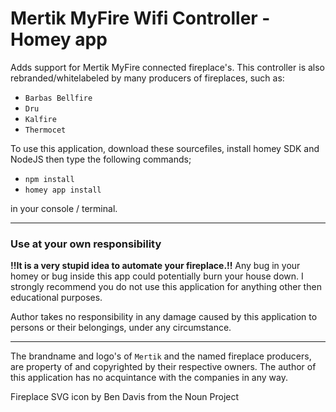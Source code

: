 # Mertik MyFire Wifi Controller - Homey app

Adds support for Mertik MyFire connected fireplace's. 
This controller is also rebranded/whitelabeled by many producers of 
fireplaces, such as:
- `Barbas Bellfire`
- `Dru`
- `Kalfire`
- `Thermocet`

To use this application, download these sourcefiles, install homey SDK and NodeJS then type the following commands;

- `npm install`
- `homey app install` 

in your console / terminal.

---
### Use at your own responsibility

**!!It is a very stupid idea to automate your fireplace.!!**
Any bug in your homey or bug inside this app could potentially burn your house down.
I strongly recommend you do not use this application for anything other then educational purposes.

Author takes no responsibility in any damage caused by this application to persons or their belongings, under any circumstance.

---
The brandname and logo's of `Mertik` and the named fireplace producers, are property of and copyrighted by their respective owners.
The author of this application has no acquintance with the companies in any way. 

Fireplace SVG icon by Ben Davis from the Noun Project
